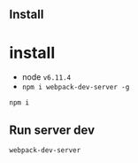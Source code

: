 ## Install


# install
 * node `v6.11.4`
 * `npm i webpack-dev-server -g`

`npm i`
## Run server dev

`webpack-dev-server`
